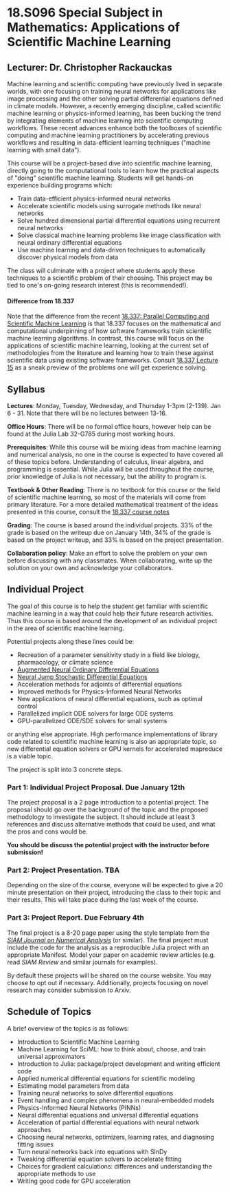 # 18.S096 Special Subject in Mathematics: Applications of Scientific Machine Learning

## Lecturer: Dr. Christopher Rackauckas

Machine learning and scientific computing have previously lived in separate
worlds, with one focusing on training neural networks for applications like
image processing and the other solving partial differential equations defined
in climate models. However, a recently emerging discipline, called scientific
machine learning or physics-informed learning, has been bucking the trend by
integrating elements of machine learning into scientific computing workflows.
These recent advances enhance both the toolboxes of scientific computing and
machine learning practitioners by accelerating previous workflows and resulting
in data-efficient learning techniques ("machine learning with small data").

This course will be a project-based dive into scientific machine learning,
directly going to the computational tools to learn how the practical aspects of
"doing" scientific machine learning. Students will get hands-on experience
building programs which:

- Train data-efficient physics-informed neural networks
- Accelerate scientific models using surrogate methods like neural networks
- Solve hundred dimensional partial differential equations using recurrent neural networks
- Solve classical machine learning problems like image classification with neural ordinary differential equations
- Use machine learning and data-driven techniques to automatically discover physical models from data

The class will culminate with a project where students apply these techniques
to a scientific problem of their choosing. This project may be tied to one's
on-going research interest (this is recommended!).

#### Difference from 18.337

Note that the difference from the recent
[18.337: Parallel Computing and Scientific Machine Learning](https://github.com/mitmath/18337)
is that 18.337 focuses on the mathematical and computational underpinning of how
software frameworks train scientific machine learning algorithms. In contrast,
this course will focus on the applications of scientific machine learning,
looking at the current set of methodologies from the literature and learning
how to train these against scientific data using existing software frameworks.
Consult [18.337 Lecture 15](https://mitmath.github.io/18337/lecture15/diffeq_machine_learning)
as a sneak preview of the problems one will get experience solving.

Syllabus
--------

**Lectures**: Monday, Tuesday, Wednesday, and Thursday 1-3pm (2-139). Jan 6 - 31.
Note that there will be no lectures between 13-16.

**Office Hours**: There will be no formal office hours, however help can be found
at the Julia Lab 32-G785 during most working hours.

**Prerequisites**: While this course will be mixing ideas from machine learning
and numerical analysis, no one in the course is expected to have covered all of
these topics before. Understanding of calculus, linear algebra, and programming
is essential. While Julia will be used throughout the course, prior knowledge
of Julia is not necessary, but the ability to program is.

**Textbook & Other Reading**: There is no textbook for this course or the field
of scientific machine learning, so most of the materials will come from
primary literature. For a more detailed mathematical treatment of the ideas
presented in this course, consult the [18.337 course notes](https://github.com/mitmath/18337)

**Grading**: The course is based around the individual projects. 33% of the grade
is based on the writeup due on January 14th, 34% of the grade is based on the
project writeup, and 33% is based on the project presentation.

**Collaboration policy**: Make an effort to solve the problem on your own before
discussing with any classmates. When collaborating, write up the solution on
your own and acknowledge your collaborators.

## Individual Project

The goal of this course is to help the student get familiar with scientific
machine learning in a way that could help their future research activities. Thus
this course is based around the development of an individual project in the area
of scientific machine learning.

Potential projects along these lines could be:

- Recreation of a parameter sensitivity study in a field like biology,
  pharmacology, or climate science
- [Augmented Neural Ordinary Differential Equations](https://arxiv.org/abs/1904.01681)
- [Neural Jump Stochastic Differential Equations](https://arxiv.org/pdf/1905.10403.pdf)
- Acceleration methods for adjoints of differential equations
- Improved methods for Physics-Informed Neural Networks
- New applications of neural differential equations, such as optimal control
- Parallelized implicit ODE solvers for large ODE systems
- GPU-parallelized ODE/SDE solvers for small systems

or anything else appropriate. High performance implementations of library code
related to scientific machine learning is also an appropriate topic, so new
differential equation solvers or GPU kernels for accelerated mapreduce is a
viable topic.

The project is split into 3 concrete steps.

### Part 1: Individual Project Proposal. Due January 12th

The project proposal is a 2 page introduction to a potential project. The proposal
should go over the background of the topic and the proposed methodology to
investigate the subject. It should include at least 3 references and discuss
alternative methods that could be used, and what the pros and cons would be.

**You should be discuss the potential project with the instructor before submission!**

### Part 2: Project Presentation. TBA

Depending on the size of the course, everyone will be expected to give a 20
minute presentation on their project, introducing the class to their topic and
their results. This will take place during the last week of the course.

### Part 3: Project Report. Due February 4th

The final project is a 8-20 page paper using the style
template from the [_SIAM Journal on Numerical Analysis_](http://www.siam.org/journals/auth-info.php)
(or similar). The final project must include the code for the analysis as a
reproducible Julia project with an appropriate Manifest. Model your paper on
academic review articles (e.g. read _SIAM Review_ and similar journals for
examples).

By default these projects will be shared on the course website. You may choose
to opt out if necessary. Additionally, projects focusing on novel research may
consider submission to Arxiv.

## Schedule of Topics

A brief overview of the topics is as follows:

- Introduction to Scientific Machine Learning
- Machine Learning for SciML: how to think about, choose, and train universal approximators
- Introduction to Julia: package/project development and writing efficient code
- Applied numerical differential equations for scientific modeling
- Estimating model parameters from data
- Training neural networks to solve differential equations
- Event handling and complex phenomena in neural-embedded models
- Physics-Informed Neural Networks (PINNs)
- Neural differential equations and universal differential equations
- Acceleration of partial differential equations with neural network approaches
- Choosing neural networks, optimizers, learning rates, and diagnosing fitting
  issues
- Turn neural networks back into equations with SInDy
- Tweaking differential equation solvers to accelerate fitting
- Choices for gradient calculations: differences and understanding the appropriate
  methods to use
- Writing good code for GPU acceleration
